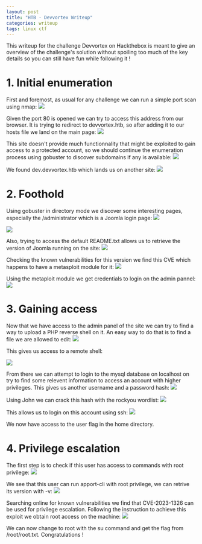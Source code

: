 ```yaml
---
layout: post
title: "HTB - Devvortex Writeup"
categories: writeup
tags: linux ctf
---
```


This writeup for the challenge Devvortex on Hackthebox is meant to give an overview of the challenge's solution without spoiling too much of the key details so you can still have fun while following it !

# 1. Initial enumeration
First and foremost, as usual for any challenge we can run a simple port scan using nmap:
![](../assets/writeups/Devvortex/Selection_146.png)

Given the port 80 is opened we can try to access this address from our browser. It is trying to redirect to devvortex.htb, so after adding it to our hosts file we land on the main page:
![](../assets/writeups/Devvortex/Selection_147.png)

This site doesn't provide much functionnality that might be exploited to gain access to a protected account, so we should continue the enumeration process using gobuster to discover subdomains if any is available:
![](../assets/writeups/Devvortex/Selection_114.png)

We found dev.devvortex.htb which lands us on another site:
![](../assets/writeups/Devvortex/Selection_112.png)

# 2. Foothold
Using gobuster in directory mode we discover some interesting pages, especially the /administrator which is a Joomla login page:
![](../assets/writeups/Devvortex/Selection_148.png)

![](../assets/writeups/Devvortex/Selection_149.png)

Also, trying to access the default README.txt allows us to retrieve the version of Joomla running on the site:
![](../assets/writeups/Devvortex/Selection_150.png)

Checking the known vulnerabilities for this version we find this CVE which happens to have a metasploit module for it:
![](../assets/writeups/Devvortex/Selection_118.png)

Using the metaploit module we get credentials to login on the admin pannel:
![](../assets/writeups/Devvortex/Selection_119.png)


# 3. Gaining access
Now that we have access to the admin panel of the site we can try to find a way to upload a PHP reverse shell on it. An easy way to do that is to find a file we are allowed to edit:
![](../assets/writeups/Devvortex/Selection_130.png)

This gives us access to a remote shell:

![](../assets/writeups/Devvortex/Selection_131.png)

From there we can attempt to login to the mysql database on localhost on try to find some relevent information to access an account with higher privileges. This gives us another username and a password hash:
![](../assets/writeups/Devvortex/Selection_135.png)

Using John we can crack this hash with the rockyou wordlist:
![](../assets/writeups/Devvortex/Selection_137.png)

This allows us to login on this account using ssh:
![](../assets/writeups/Devvortex/Selection_138.png)

We now have access to the user flag in the home directory.


# 4. Privilege escalation
The first step is to check if this user has access to commands with root privilege:
![](../assets/writeups/Devvortex/Selection_140.png)

We see that this user can run apport-cli with root privilege, we can retrive its version with -v:
![](../assets/writeups/Devvortex/Selection_142.png)

Searching online for known vulnerabilities we find that CVE-2023-1326 can be used for privilege escalation. Following the instruction to achieve this exploit we obtain root access on the machine:
![](../assets/writeups/Devvortex/Selection_145.png)

We can now change to root with the su command and get the flag from /root/root.txt.
Congratulations !